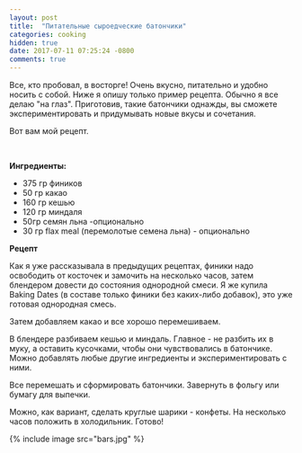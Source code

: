 ```yaml
---
layout: post
title:  "Питательные сыроедческие батончики"
categories: cooking
hidden: true
date: 2017-07-11 07:25:24 -0800
comments: true 
---
```


Все, кто пробовал, в восторге! Очень вкусно, питательно и удобно носить с собой. Ниже я опишу только пример рецепта. Обычно я все делаю "на глаз". Приготовив, такие батончики однажды, вы сможете экспериментировать и придумывать новые вкусы и сочетания.

Вот вам мой рецепт.
<!--separate--> 


**Ингредиенты:**

* 375 гр фиников
* 50 гр какао
* 160 гр кешью
* 120 гр миндаля
* 50гр семян льна -опционально
* 30 гр flax meal (перемолотые семена льна) - опционально

**Рецепт**

Как я уже рассказывала в предыдущих рецептах, финики надо освободить от косточек и замочить на несколько часов, затем блендером довести до состояния однородной смеси. 
Я же купила Baking Dates (в составе только финики без каких-либо добавок), это уже готовая однородная смесь.

Затем добавляем какао и все хорошо перемешиваем.

В блендере разбиваем кешью и миндаль. Главное - не разбить их в муку, а оставить кусочками, чтобы они чувствовались в батончике.
Можно добавлять любые другие ингредиенты и экспериментировать с ними.

Все перемешать и сформировать батончики. Завернуть в фольгу или бумагу для выпечки.

Можно, как вариант, сделать круглые шарики - конфеты. 
На несколько часов положить в холодильник.
Готово!

{% include image src="bars.jpg" %}

